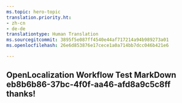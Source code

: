 ```yaml
---
ms.topic: hero-topic
translation.priority.ht:
- zh-cn
- de-de
translationtype: Human Translation
ms.sourcegitcommit: 3895f5e087ff4540e44af717214a94b989273a01
ms.openlocfilehash: 26e6d853876e17cece1a0a714bb7dcc046b421e6

---
```

## OpenLocalization Workflow Test MarkDown eb8b6b86-37bc-4f0f-aa46-afd8a9c5c8ff thanks!



<!--HONumber=Jul16_HO3-->


